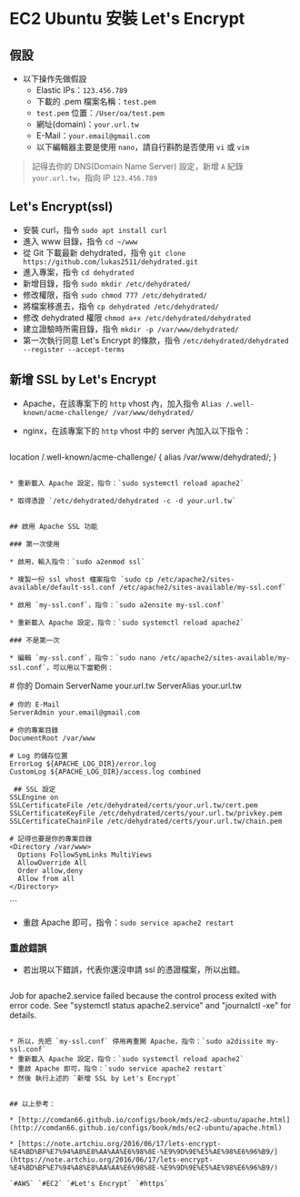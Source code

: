 # EC2 Ubuntu 安裝 Let's Encrypt

## 假設
* 以下操作先做假設
	* Elastic IPs：`123.456.789`
	* 下載的 .pem 檔案名稱：`test.pem`
	* `test.pem` 位置：`/User/oa/test.pem`
	* 網址(domain)：`your.url.tw`
	* E-Mail：`your.email@gmail.com`
	* 以下編輯器主要是使用 `nano`，請自行斟酌是否使用 `vi` 或 `vim`

> 記得去你的 DNS(Domain Name Server) 設定，新增 `A` 紀錄 `your.url.tw`，指向 IP `123.456.789`

## Let's Encrypt(ssl)

* 安裝 curl，指令 `sudo apt install curl`
* 進入 www 目錄，指令 `cd ~/www`
* 從 Git 下載最新 dehydrated，指令 `git clone https://github.com/lukas2511/dehydrated.git`
* 進入專案，指令 `cd dehydrated`
* 新增目錄，指令 `sudo mkdir /etc/dehydrated/`
* 修改權限，指令 `sudo chmod 777 /etc/dehydrated/`
* 將檔案移進去，指令 `cp dehydrated /etc/dehydrated/`
* 修改 dehydrated 權限 `chmod a+x /etc/dehydrated/dehydrated`
* 建立證驗時所需目錄，指令 `mkdir -p /var/www/dehydrated/`
* 第一次執行同意 Let's Encrypt 的條款，指令 `/etc/dehydrated/dehydrated --register --accept-terms`


## 新增 SSL by Let's Encrypt

* Apache，在該專案下的 `http` vhost 內，加入指令 `Alias /.well-known/acme-challenge/ /var/www/dehydrated/`

* nginx，在該專案下的 `http` vhost 中的 server 內加入以下指令：

	```
location /.well-known/acme-challenge/ {
    alias /var/www/dehydrated/;
}
```

* 重新載入 Apache 設定，指令：`sudo systemctl reload apache2`

* 取得憑證 `/etc/dehydrated/dehydrated -c -d your.url.tw`


## 啟用 Apache SSL 功能

### 第一次使用

* 啟用，輸入指令：`sudo a2enmod ssl`

* 複製一份 ssl vhost 檔案指令 `sudo cp /etc/apache2/sites-available/default-ssl.conf /etc/apache2/sites-available/my-ssl.conf`

* 啟用 `my-ssl.conf`，指令：`sudo a2ensite my-ssl.conf`

* 重新載入 Apache 設定，指令：`sudo systemctl reload apache2`

### 不是第一次

* 編輯 `my-ssl.conf`，指令：`sudo nano /etc/apache2/sites-available/my-ssl.conf`，可以用以下當範例：

```
<IfModule mod_ssl.c>

  <VirtualHost _default_:443>
    # 你的 Domain
    ServerName  your.url.tw
    ServerAlias your.url.tw

    # 你的 E-Mail
    ServerAdmin your.email@gmail.com

    # 你的專案目錄
    DocumentRoot /var/www

    # Log 的儲存位置
    ErrorLog ${APACHE_LOG_DIR}/error.log
    CustomLog ${APACHE_LOG_DIR}/access.log combined
	
	 ## SSL 設定
    SSLEngine on
    SSLCertificateFile /etc/dehydrated/certs/your.url.tw/cert.pem
    SSLCertificateKeyFile /etc/dehydrated/certs/your.url.tw/privkey.pem
    SSLCertificateChainFile /etc/dehydrated/certs/your.url.tw/chain.pem

    # 記得也要是你的專案目錄
    <Directory /var/www>
      Options FollowSymLinks MultiViews
      AllowOverride All
      Order allow,deny
      Allow from all
    </Directory>
  </VirtualHost>

</IfModule>
```

* 重啟 Apache 即可，指令：`sudo service apache2 restart`

### 重啟錯誤

* 若出現以下錯誤，代表你還沒申請 ssl 的憑證檔案，所以出錯。

	```
Job for apache2.service failed because the control process exited with error code.
See "systemctl status apache2.service" and "journalctl -xe" for details.
```

* 所以，先把 `my-ssl.conf` 停用再重開 Apache，指令：`sudo a2dissite my-ssl.conf`
* 重新載入 Apache 設定，指令：`sudo systemctl reload apache2`
* 重啟 Apache 即可，指令：`sudo service apache2 restart`
* 然後 執行上述的 `新增 SSL by Let's Encrypt`


## 以上參考：

* [http://comdan66.github.io/configs/book/mds/ec2-ubuntu/apache.html](http://comdan66.github.io/configs/book/mds/ec2-ubuntu/apache.html)

* [https://note.artchiu.org/2016/06/17/lets-encrypt-%E4%BD%BF%E7%94%A8%E8%AA%AA%E6%98%8E-%E9%9D%9E%E5%AE%98%E6%96%B9/](https://note.artchiu.org/2016/06/17/lets-encrypt-%E4%BD%BF%E7%94%A8%E8%AA%AA%E6%98%8E-%E9%9D%9E%E5%AE%98%E6%96%B9/)

`#AWS` `#EC2` `#Let's Encrypt` `#https`